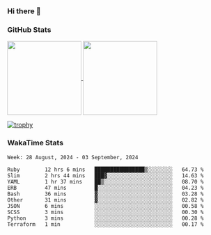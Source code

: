 ### Hi there 👋

### GitHub Stats

<a href="https://github.com/anuraghazra/github-readme-stats">
  <img align="center" height="170px" src="https://github-readme-stats.vercel.app/api/top-langs/?username=tksfjt1024&layout=compact&count_private=true&show_icons=true&show_icons=true&theme=graywhite" />
</a>
<a href="https://github.com/anuraghazra/github-readme-stats">
  <img align="center" height="170px" src="https://github-readme-stats.vercel.app/api?username=tksfjt1024&count_private=true&show_icons=true&show_icons=true&theme=graywhite" />
</a>

[![trophy](https://github-profile-trophy.vercel.app/?username=tksfjt1024)](https://github.com/ryo-ma/github-profile-trophy)

### WakaTime Stats

<!--START_SECTION:waka-->
```text
Week: 28 August, 2024 - 03 September, 2024

Ruby        12 hrs 6 mins   ████████████████▒░░░░░░░░   64.73 % 
Slim        2 hrs 44 mins   ███▓░░░░░░░░░░░░░░░░░░░░░   14.63 % 
YAML        1 hr 37 mins    ██▒░░░░░░░░░░░░░░░░░░░░░░   08.70 % 
ERB         47 mins         █░░░░░░░░░░░░░░░░░░░░░░░░   04.23 % 
Bash        36 mins         ▓░░░░░░░░░░░░░░░░░░░░░░░░   03.28 % 
Other       31 mins         ▓░░░░░░░░░░░░░░░░░░░░░░░░   02.82 % 
JSON        6 mins          ░░░░░░░░░░░░░░░░░░░░░░░░░   00.58 % 
SCSS        3 mins          ░░░░░░░░░░░░░░░░░░░░░░░░░   00.30 % 
Python      3 mins          ░░░░░░░░░░░░░░░░░░░░░░░░░   00.28 % 
Terraform   1 min           ░░░░░░░░░░░░░░░░░░░░░░░░░   00.17 % 
```
<!--END_SECTION:waka-->
